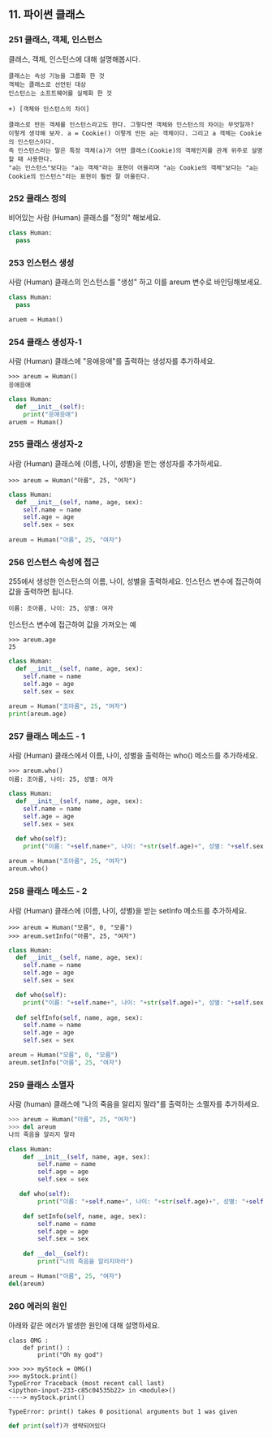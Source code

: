 ## 11. 파이썬 클래스

### 251 클래스, 객체, 인스턴스
클래스, 객체, 인스턴스에 대해 설명해봅시다.
```
클래스는 속성 기능을 그룹화 한 것
객체는 클래스로 선언된 대상
인스턴스는 소프트웨어를 실체화 한 것

+) [객체와 인스턴스의 차이]

클래스로 만든 객체를 인스턴스라고도 한다. 그렇다면 객체와 인스턴스의 차이는 무엇일까? 
이렇게 생각해 보자. a = Cookie() 이렇게 만든 a는 객체이다. 그리고 a 객체는 Cookie의 인스턴스이다. 
즉 인스턴스라는 말은 특정 객체(a)가 어떤 클래스(Cookie)의 객체인지를 관계 위주로 설명할 때 사용한다. 
"a는 인스턴스"보다는 "a는 객체"라는 표현이 어울리며 "a는 Cookie의 객체"보다는 "a는 Cookie의 인스턴스"라는 표현이 훨씬 잘 어울린다.
```

### 252 클래스 정의
비어있는 사람 (Human) 클래스를 "정의" 해보세요.
```python
class Human:
  pass
```

### 253 인스턴스 생성
사람 (Human) 클래스의 인스턴스를 "생성" 하고 이를 areum 변수로 바인딩해보세요.

```python
class Human:
  pass

aruem = Human()
```

### 254 클래스 생성자-1
사람 (Human) 클래스에 "응애응애"를 출력하는 생성자를 추가하세요.
```
>>> areum = Human()
응애응애
```
```python
class Human:
  def __init__(self):
    print("응애응애")
aruem = Human()
```

### 255 클래스 생성자-2
사람 (Human) 클래스에 (이름, 나이, 성별)을 받는 생성자를 추가하세요.
```
>>> areum = Human("아름", 25, "여자") 
```
```python
class Human:
  def __init__(self, name, age, sex):
    self.name = name
    self.age = age
    self.sex = sex
    
areum = Human("아름", 25, "여자")
```

### 256 인스턴스 속성에 접근
255에서 생성한 인스턴스의 이름, 나이, 성별을 출력하세요. 인스턴스 변수에 접근하여 값을 출력하면 됩니다.
```
이름: 조아름, 나이: 25, 성별: 여자
```
인스턴스 변수에 접근하여 값을 가져오는 예
```
>>> areum.age
25
```
```python
class Human:
  def __init__(self, name, age, sex):
    self.name = name
    self.age = age
    self.sex = sex
    
areum = Human("조아름", 25, "여자")
print(areum.age)
```

### 257 클래스 메소드 - 1
사람 (Human) 클래스에서 이름, 나이, 성별을 출력하는 who() 메소드를 추가하세요.
```
>>> areum.who()
이름: 조아름, 나이: 25, 성별: 여자
```
```python
class Human:
  def __init__(self, name, age, sex):
    self.name = name
    self.age = age
    self.sex = sex

  def who(self):
    print("이름: "+self.name+", 나이: "+str(self.age)+", 성별: "+self.sex)
    
areum = Human("조아름", 25, "여자")
areum.who()
```

### 258 클래스 메소드 - 2
사람 (Human) 클래스에 (이름, 나이, 성별)을 받는 setInfo 메소드를 추가하세요.
```
>>> areum = Human("모름", 0, "모름")
>>> areum.setInfo("아름", 25, "여자")
```
```python
class Human:
  def __init__(self, name, age, sex):
    self.name = name
    self.age = age
    self.sex = sex

  def who(self):
    print("이름: "+self.name+", 나이: "+str(self.age)+", 성별: "+self.sex)
    
  def selfInfo(self, name, age, sex):
    self.name = name
    self.age = age
    self.sex = sex

areum = Human("모름", 0, "모름")
areum.setInfo("아름", 25, "여자")
```

### 259 클래스 소멸자
사람 (human) 클래스에 "나의 죽음을 알리지 말라"를 출력하는 소멸자를 추가하세요.
```python
>>> areum = Human("아름", 25, "여자")
>>> del areum
나의 죽음을 알리지 말라
```
```python
class Human:
    def __init__(self, name, age, sex):
        self.name = name
        self.age = age
        self.sex = sex

   def who(self):
        print("이름: "+self.name+", 나이: "+str(self.age)+", 성별: "+self.sex)

    def setInfo(self, name, age, sex):
        self.name = name
        self.age = age
        self.sex = sex
        
    def __del__(self):
        print("나의 죽음을 알리지마라")

areum = Human("아름", 25, "여자")
del(areum)
```

### 260 에러의 원인
아래와 같은 에러가 발생한 원인에 대해 설명하세요.
```
class OMG : 
    def print() :
        print("Oh my god")

>>> >>> myStock = OMG()
>>> myStock.print()
TypeError Traceback (most recent call last)
<ipython-input-233-c85c04535b22> in <module>()
----> myStock.print()

TypeError: print() takes 0 positional arguments but 1 was given
```
```python
def print(self)가 생략되어있다
```
